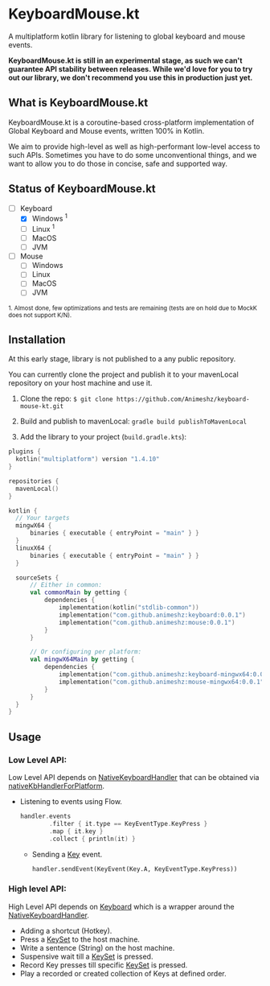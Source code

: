 # KeyboardMouse.kt


A multiplatform kotlin library for listening to global keyboard and mouse events.

__KeyboardMouse.kt is still in an experimental stage, as such we can't guarantee API stability between releases. While we'd love for you to try out our library, we don't recommend you use this in production just yet.__

## What is KeyboardMouse.kt

KeyboardMouse.kt is a coroutine-based cross-platform implementation of Global Keyboard and Mouse events, written 100% in Kotlin.

We aim to provide high-level as well as high-performant low-level access to such APIs. Sometimes you have to do some unconventional things, and we want to allow you to do those in concise, safe and supported way.

## Status of KeyboardMouse.kt

  - [ ] Keyboard
    - [X] Windows <sup>1</sup>
    - [ ] Linux <sup>1</sup>
    - [ ] MacOS
    - [ ] JVM
  - [ ] Mouse
    - [ ] Windows
    - [ ] Linux
    - [ ] MacOS
    - [ ] JVM

<sub>1. Almost done, few optimizations and tests are remaining (tests are on hold due to MockK does not support K/N).</sub>


## Installation

At this early stage, library is not published to a any public repository.

You can currently clone the project and publish it to your mavenLocal repository on your host machine and use it.

1. Clone the repo:
   `$ git clone https://github.com/Animeshz/keyboard-mouse-kt.git`

2. Build and publish to mavenLocal:
   `gradle build publishToMavenLocal`

3. Add the library to your project (`build.gradle.kts`):

  ```kotlin
  plugins {
    kotlin("multiplatform") version "1.4.10"
}

repositories {
    mavenLocal()
}

kotlin {
    // Your targets
    mingwX64 {
        binaries { executable { entryPoint = "main" } }
    }
    linuxX64 {
        binaries { executable { entryPoint = "main" } }
    }

    sourceSets {
        // Either in common:
        val commonMain by getting {
            dependencies {
                implementation(kotlin("stdlib-common"))
                implementation("com.github.animeshz:keyboard:0.0.1")
                implementation("com.github.animeshz:mouse:0.0.1")
            }
        }

        // Or configuring per platform:
        val mingwX64Main by getting {
            dependencies {
                implementation("com.github.animeshz:keyboard-mingwx64:0.0.1")
                implementation("com.github.animeshz:mouse-mingwx64:0.0.1")
            }
        }
    }
}
  ```

## Usage

### Low Level API:

Low Level API depends on [NativeKeyboardHandler][1] that can be obtained via [nativeKbHandlerForPlatform][2].

- Listening to events using Flow.
  ```kotlin
  handler.events
          .filter { it.type == KeyEventType.KeyPress }
          .map { it.key }
          .collect { println(it) }
  ```

  - Sending a [Key][3] event.
    ```
    handler.sendEvent(KeyEvent(Key.A, KeyEventType.KeyPress))
    ```
    
### High level API:

  High Level API depends on [Keyboard][4] which is a wrapper around the [NativeKeyboardHandler][1].

  - Adding a shortcut (Hotkey).
  - Press a [KeySet][5] to the host machine.
  - Write a sentence (String) on the host machine.
  - Suspensive wait till a [KeySet][5] is pressed.
  - Record Key presses till specific [KeySet][5] is pressed.
  - Play a recorded or created collection of Keys at defined order.


  [1]: https://github.com/Animeshz/keyboard-mouse-kt/blob/master/keyboard/src/commonMain/kotlin/com/github/animeshz/keyboard/NativeKeyboardHandler.kt#L6-L20
  [2]: https://github.com/Animeshz/keyboard-mouse-kt/blob/master/keyboard/src/commonMain/kotlin/com/github/animeshz/keyboard/NativeKeyboardHandler.kt#L22-L26
  [3]: https://github.com/Animeshz/keyboard-mouse-kt/blob/master/keyboard/src/commonMain/kotlin/com/github/animeshz/keyboard/entity/Key.kt
  [4]: https://github.com/Animeshz/keyboard-mouse-kt/blob/master/keyboard/src/commonMain/kotlin/com/github/animeshz/keyboard/Keyboard.kt
  [5]: https://github.com/Animeshz/keyboard-mouse-kt/blob/master/keyboard/src/commonMain/kotlin/com/github/animeshz/keyboard/entity/KeySet.kt
